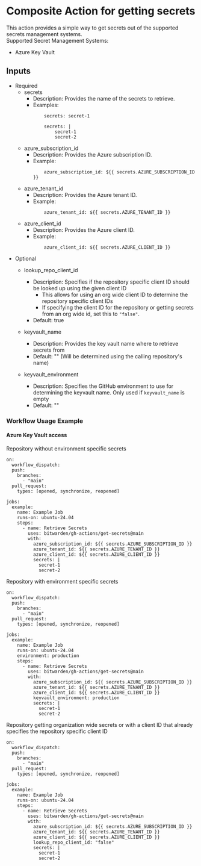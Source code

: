 # Composite Action for getting secrets

This action provides a simple way to get secrets out of the supported secrets management systems.<br/>
Supported Secret Management Systems:
- Azure Key Vault

## Inputs

- Required
    - secrets
        - Description: Provides the name of the secrets to retrieve.
        - Examples:
            ```
                secrets: secret-1
            ```
            ```
                secrets: |
                    secret-1
                    secret-2
            ```
    - azure_subscription_id
        - Description: Provides the Azure subscription ID.
        - Example:
            ```
                azure_subscription_id: ${{ secrets.AZURE_SUBSCRIPTION_ID }}
            ```
    - azure_tenant_id
        - Description: Provides the Azure tenant ID.
        - Example:
            ```
                azure_tenant_id: ${{ secrets.AZURE_TENANT_ID }}
            ```
    - azure_client_id
        - Description: Provides the Azure client ID.
        - Example:
            ```
                azure_client_id: ${{ secrets.AZURE_CLIENT_ID }}
            ```
- Optional
    - lookup_repo_client_id
        - Description: Specifies if the repository specific client ID should be looked up using the given client ID
            - This allows for using an org wide client ID to determine the repository specific client IDs
            - If specifying the client ID for the repository or getting secrets from an org wide id, set this to `"false"`.
        - Default: true

    - keyvault_name
        - Description: Provides the key vault name where to retrieve secrets from
        - Default: "" (Will be determined using the calling repository's name)

    - keyvault_environment
        - Description: Specifies the GitHub environment to use for determining the keyvault name.  Only used if `keyvault_name` is empty
        - Default: ""

### Workflow Usage Example
#### Azure Key Vault access
Repository without environment specific secrets
```
on:
  workflow_dispatch:
  push:
    branches:
      - "main"
  pull_request:
    types: [opened, synchronize, reopened]

jobs:
  example:
    name: Example Job
    runs-on: ubuntu-24.04
    steps:
      - name: Retrieve Secrets
        uses: bitwarden/gh-actions/get-secrets@main
        with:
          azure_subscription_id: ${{ secrets.AZURE_SUBSCRIPTION_ID }}
          azure_tenant_id: ${{ secrets.AZURE_TENANT_ID }}
          azure_client_id: ${{ secrets.AZURE_CLIENT_ID }}
          secrets: |
            secret-1
            secret-2
```

Repository with environment specific secrets
```
on:
  workflow_dispatch:
  push:
    branches:
      - "main"
  pull_request:
    types: [opened, synchronize, reopened]

jobs:
  example:
    name: Example Job
    runs-on: ubuntu-24.04
    environment: production
    steps:
      - name: Retrieve Secrets
        uses: bitwarden/gh-actions/get-secrets@main
        with:
          azure_subscription_id: ${{ secrets.AZURE_SUBSCRIPTION_ID }}
          azure_tenant_id: ${{ secrets.AZURE_TENANT_ID }}
          azure_client_id: ${{ secrets.AZURE_CLIENT_ID }}
          keyvault_environment: production
          secrets: |
            secret-1
            secret-2
```

Repository getting organization wide secrets or with a client ID that already specifies the repository specific client ID
```
on:
  workflow_dispatch:
  push:
    branches:
      - "main"
  pull_request:
    types: [opened, synchronize, reopened]

jobs:
  example:
    name: Example Job
    runs-on: ubuntu-24.04
    steps:
      - name: Retrieve Secrets
        uses: bitwarden/gh-actions/get-secrets@main
        with:
          azure_subscription_id: ${{ secrets.AZURE_SUBSCRIPTION_ID }}
          azure_tenant_id: ${{ secrets.AZURE_TENANT_ID }}
          azure_client_id: ${{ secrets.AZURE_CLIENT_ID }}
          lookup_repo_client_id: "false"
          secrets: |
            secret-1
            secret-2
```

